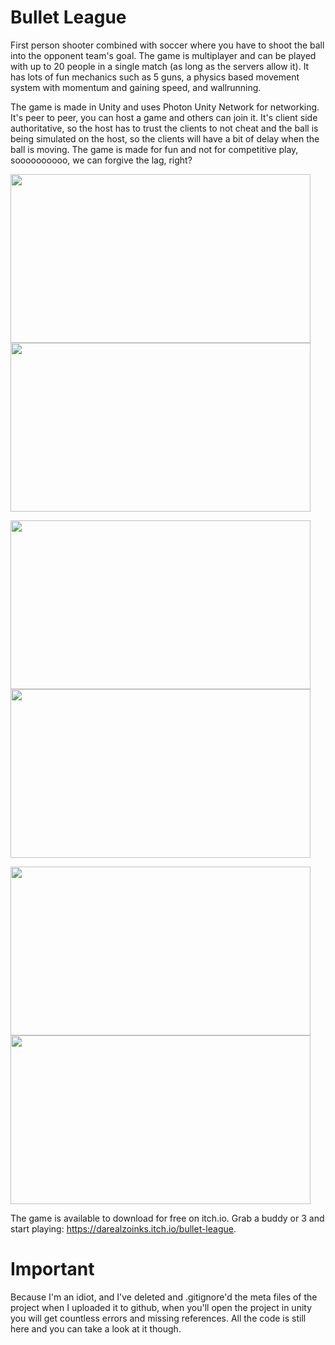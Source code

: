 # Bullet League

First person shooter combined with soccer where you have to shoot the ball into the opponent team's goal. The game is multiplayer and can be played with up to 20 people in a single match (as long as the servers allow it). It has lots of fun mechanics such as 5 guns, a physics based movement system with momentum and gaining speed, and wallrunning.

The game is made in Unity and uses Photon Unity Network for networking. It's peer to peer, you can host a game and others can join it. It's client side authoritative, so the host has to trust the clients to not cheat and the ball is being simulated on the host, so the clients will have a bit of delay when the ball is moving. The game is made for fun and not for competitive play, soooooooooo, we can forgive the lag, right?

<img src="https://img.itch.zone/aW1hZ2UvMTY1NzAyNy85NzUwODY3LmpwZw==/original/vYol3h.jpg" width="480" height="270">      <img src="https://img.itch.zone/aW1hZ2UvMTY1NzAyNy85NzUwODY5LmpwZw==/original/OV54SH.jpg" width="480" height="270">

<img src="https://img.itch.zone/aW1hZ2UvMTY1NzAyNy85NzUwODcxLmpwZw==/original/OG%2FCKn.jpg" width="480" height="270">      <img src="https://img.itch.zone/aW1hZ2UvMTY1NzAyNy85NzUwODY4LmpwZw==/original/9ibwcG.jpg" width="480" height="270">

<img src="https://img.itch.zone/aW1hZ2UvMTY1NzAyNy85NzUwODY2LmpwZw==/original/Qj0ryc.jpg" width="480" height="270">      <img src="https://img.itch.zone/aW1hZ2UvMTY1NzAyNy85NzUwODcwLmpwZw==/original/lMEcyb.jpg" width="480" height="270">

The game is available to download for free on itch.io. Grab a buddy or 3 and start playing: https://darealzoinks.itch.io/bullet-league.

# Important
Because I'm an idiot, and I've deleted and .gitignore'd the meta files of the project when I uploaded it to github, when you'll open the project in unity you will get countless errors and missing references. All the code is still here and you can take a look at it though.